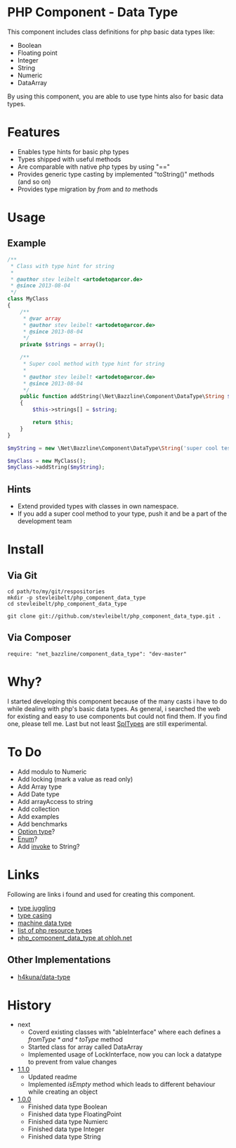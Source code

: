 # PHP Component - Data Type

This component includes class definitions for php basic data types like:
* Boolean
* Floating point
* Integer
* String
* Numeric
* DataArray

By using this component, you are able to use type hints also for basic data types.

# Features

* Enables type hints for basic php types
* Types shipped with useful methods
* Are comparable with native php types by using "=="
* Provides generic type casting by implemented "toString()" methods (and so on)
* Provides type migration by *from* and *to* methods

# Usage

## Example

```php
/**
 * Class with type hint for string
 *
 * @author stev leibelt <artodeto@arcor.de>
 * @since 2013-08-04
 */
class MyClass
{
    /**
     * @var array
     * @author stev leibelt <artodeto@arcor.de>
     * @since 2013-08-04
     */
    private $strings = array();

    /**
     * Super cool method with type hint for string
     *
     * @author stev leibelt <artodeto@arcor.de>
     * @since 2013-08-04
     */
    public function addString(\Net\Bazzline\Component\DataType\String $string)
    {
        $this->strings[] = $string;

        return $this;
    }
}

$myString = new \Net\Bazzline\Component\DataType\String('super cool test string');

$myClass = new MyClass();
$myClass->addString($myString);
```

## Hints

* Extend provided types with classes in own namespace.
* If you add a super cool method to your type, push it and be a part of the development team

# Install

## Via Git

```shell
cd path/to/my/git/respositories
mkdir -p stevleibelt/php_component_data_type
cd stevleibelt/php_component_data_type

git clone git://github.com/stevleibelt/php_component_data_type.git .
```

## Via Composer

```shell
require: "net_bazzline/component_data_type": "dev-master"
```

# Why?

I started developing this component because of the many casts i have to do while dealing with php's basic data types.
As general, i searched the web for existing and easy to use components but could not find them. If you find one, please tell me.
Last but not least [SplTypes](http://php.net/manual/en/intro.spl-types.php) are still experimental.

# To Do

* Add modulo to Numeric
* Add locking (mark a value as read only)
* Add Array type
* Add Date type
* Add arrayAccess to string
* Add collection
* Add examples
* Add benchmarks
* [Option type](https://github.com/schmittjoh/php-option)?
* [Enum](https://github.com/marc-mabe/php-enum)?
* Add [invoke](http://www.php.net/manual/en/language.oop5.magic.php#object.invoke) to String?

# Links

Following are links i found and used for creating this component.

* [type juggling](http://php.net/manual/en/language.types.type-juggling.php)
* [type casing](http://www.phpro.org/tutorials/PHP-Type-Casting.html#4.7)
* [machine data type](http://en.wikipedia.org/wiki/Data_type#Machine_data_types)
* [list of php resource types](http://php.net/manual/en/resource.php)
* [php_component_data_type at ohloh.net](https://www.ohloh.net/p/php_component_data_type)

## Other Implementations

* [h4kuna/data-type](https://github.com/h4kuna/data-type)

# History

* next
    * Coverd existing classes with "ableInterface" where each defines a *from$Type* and *to$Type* method
    * Started class for array called DataArray
    * Implemented usage of LockInterface, now you can lock a datatype to prevent from value changes
* [1.1.0](https://github.com/stevleibelt/php_component_data_type/tree/1.1.0)
    * Updated readme
    * Implemented *isEmpty* method which leads to different behaviour while creating an object
* [1.0.0](https://github.com/stevleibelt/php_component_data_type/tree/1.0.0)
    * Finished data type Boolean
    * Finished data type FloatingPoint
    * Finished data type Numierc
    * Finished data type Integer
    * Finished data type String 
